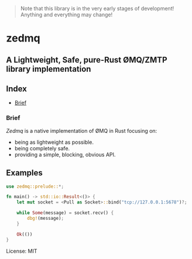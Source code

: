 > Note that this library is in the very early stages of development!
> Anything and everything may change!

# zedmq

## A Lightweight, Safe, pure-Rust ØMQ/ZMTP library implementation

## Index

* [Brief](#brief)

### Brief

_Zedmq_ is a native implementation of ØMQ in Rust focusing on:

* being as lightweight as possible.
* being completely safe.
* providing a simple, blocking, obvious API.

## Examples

```rust
use zedmq::prelude::*;

fn main() -> std::io::Result<()> {
    let mut socket = <Pull as Socket>::bind("tcp://127.0.0.1:5678")?;

    while Some(message) = socket.recv() {
        dbg!(message);
    }

    Ok(())
}
```

License: MIT
